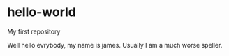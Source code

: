 # hello-world
My first repository 

Well hello evrybody, my name is james. Usually I am a much worse speller.
